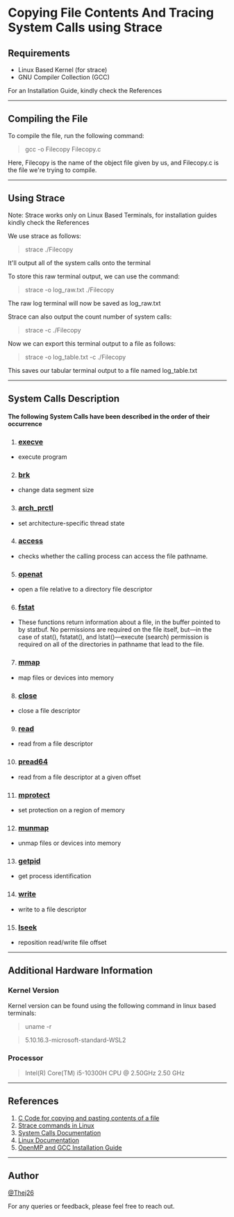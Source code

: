 # Copying File Contents And Tracing System Calls using Strace

## Requirements
- Linux Based Kernel (for strace)
- GNU Compiler Collection (GCC)


For an Installation Guide, kindly check the References

--- 

## Compiling the File

To compile the file, run the following command:
>  gcc -o Filecopy Filecopy.c

Here, Filecopy is the name of the object file given by us, and Filecopy.c is the file we're trying to compile.

---
## Using Strace

Note: Strace works only on Linux Based Terminals, for installation guides kindly check the References

We use strace as follows:
> strace ./Filecopy

It'll output all of the system calls onto the terminal

To store this raw terminal output, we can use the command:
> strace -o log_raw.txt ./Filecopy

The raw log terminal will now be saved as log_raw.txt

Strace can also output the count number of system calls:
>strace -c ./Filecopy

Now we can export this terminal output to a file as follows:
> strace -o log_table.txt -c ./Filecopy

This saves our tabular terminal output to a file named log_table.txt

---
## System Calls Description
#### The following System Calls have been described in the order of their occurrence
1. ### [execve](https://man7.org/linux/man-pages/man2/execve.2.html)
- execute program
2.  ### [brk](https://man7.org/linux/man-pages/man2/sbrk.2.html)
- change data segment size
3. ### [arch_prctl](https://man7.org/linux/man-pages/man2/arch_prctl.2.html)
- set architecture-specific thread state
4. ### [access](https://man7.org/linux/man-pages/man2/access.2.html)
- checks whether the calling process can access the file pathname.
5. ### [openat](https://linux.die.net/man/2/openat)
- open a file relative to a directory file descriptor
6. ### [fstat](https://man7.org/linux/man-pages/man2/lstat.2.html)
- These functions return information about a file, in the buffer
       pointed to by statbuf.  No permissions are required on the file
       itself, but—in the case of stat(), fstatat(), and lstat()—execute
       (search) permission is required on all of the directories in
       pathname that lead to the file.
7. ### [mmap](https://man7.org/linux/man-pages/man2/mmap.2.html)
- map files or devices into memory 
8. ### [close](https://man7.org/linux/man-pages/man2/close.2.html)
-  close a file descriptor
9. ### [read](https://man7.org/linux/man-pages/man2/read.2.html)
- read from a file descriptor
10. ### [pread64](https://linux.die.net/man/2/pread64)
- read from a file descriptor at a given offset 
11. ### [mprotect](https://man7.org/linux/man-pages/man2/mprotect.2.html)
- set protection on a region of memory
12. ### [munmap](https://pubs.opengroup.org/onlinepubs/000095399/functions/munmap.html)
- unmap files or devices into memory 
13. ### [getpid](https://man7.org/linux/man-pages/man2/getppid.2.html)
- get process identification
14. ### [write](https://man7.org/linux/man-pages/man2/write.2.html)
- write to a file descriptor
15. ### [lseek](https://man7.org/linux/man-pages/man2/lseek.2.html)
- reposition read/write file offset
---
## Additional Hardware Information

### Kernel Version
Kernel version can be found using the following command in linux based terminals:
> uname -r 

> 5.10.16.3-microsoft-standard-WSL2

### Processor

> Intel(R) Core(TM) i5-10300H CPU @ 2.50GHz   2.50 GHz

---
## References
1. [C Code for copying and pasting contents of a file](https://www.geeksforgeeks.org/c-program-copy-contents-one-file-another-file/ "GeeksForGeeks")
2. [Strace commands in Linux](https://www.geeksforgeeks.org/strace-command-in-linux-with-examples/ "GeeksForGeeks")
3. [System Calls Documentation](https://man7.org/linux/man-pages/man2/syscalls.2.html "man7.org") 
4. [Linux Documentation](https://linux.die.net/ "linux.die.net") 
5. [OpenMP and GCC Installation Guide](https://www.geeksforgeeks.org/openmp-introduction-with-installation-guide/ "GeeksForGeeks")

---
## Author
[@Thej26](https://github.com/Thej26)

For any queries or feedback, please feel free to reach out.
